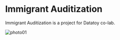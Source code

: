 # Immigrant Auditization

Immigrant Auditization is a project for Datatoy co-lab.

![photo01](https://sphotos-a.xx.fbcdn.net/hphotos-prn1/903373_576693469015840_2036801753_o.jpg?dl=1)